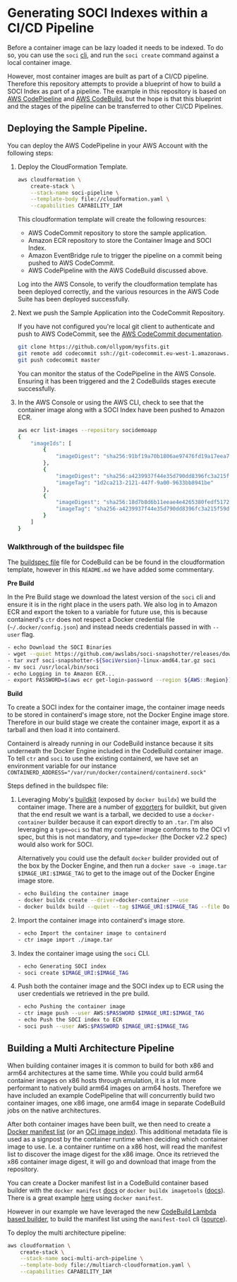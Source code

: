 # Generating SOCI Indexes within a CI/CD Pipeline

Before a container image can be lazy loaded it needs to be indexed. To do so,
you can use the `soci`
[cli](https://github.com/awslabs/soci-snapshotter/tree/main/cmd/soci), and run
the `soci create` command against a local container image.

However, most container images are built as part of a CI/CD pipeline.
Therefore this repository attempts to provide a blueprint of how to build a SOCI
Index as part of a pipeline. The example in this repository is based on [AWS
CodePipeline](https://aws.amazon.com/codepipeline/) and [AWS
CodeBuild](https://aws.amazon.com/codebuild/), but the hope is that this
blueprint and the stages of the pipeline can be transferred to other CI/CD
Pipelines.

## Deploying the Sample Pipeline.

You can deploy the AWS CodePipeline in your AWS Account with the following steps:

1. Deploy the CloudFormation Template.

    ```bash
    aws cloudformation \
        create-stack \
        --stack-name soci-pipeline \
        --template-body file://cloudformation.yaml \
        --capabilities CAPABILITY_IAM
    ```

    This cloudformation template will create the following resources:

    * AWS CodeCommit repository to store the sample application.
    * Amazon ECR repository to store the Container Image and SOCI
      Index.
    * Amazon EventBridge rule to trigger the pipeline on a commit
      being pushed to AWS CodeCommit.
    * AWS CodePipeline with the AWS CodeBuild discussed above.

    Log into the AWS Console, to verify the cloudformation template has been
    deployed correctly, and the various resources in the AWS Code Suite has been
    deployed successfully.

2. Next we push the Sample Application into the CodeCommit Repository.

   If you have not configured you're local git client to authenticate and push to
   AWS CodeCommit, see the [AWS CodeCommit
   documentation](https://docs.aws.amazon.com/codecommit/latest/userguide/setting-up-ssh-unixes.html).

    ```bash
    git clone https://github.com/ollypom/mysfits.git
    git remote add codecommit ssh://git-codecommit.eu-west-1.amazonaws.com/v1/repos/socidemoapp
    git push codecommit master
    ```

    You can monitor the status of the CodePipeline in the AWS Console. Ensuring
    it has been triggered and the 2 CodeBuilds stages execute successfully.

3. In the AWS Console or using the AWS CLI, check to see that the container
   image along with a SOCI Index have been pushed to Amazon ECR.

   ```bash
   aws ecr list-images --repository socidemoapp
   {
       "imageIds": [
           {
               "imageDigest": "sha256:91bf19a70b1806ae97476fd19a17eea7977c068a0c1e361037cba457c2810d4a"
           },
           {
               "imageDigest": "sha256:a4239937f44e35d790dd8396fc3a215f59d758541d8370459eefc6a286650474",
               "imageTag": "1d2ca213-2121-447f-9a00-9633bb8941be"
           },
           {
               "imageDigest": "sha256:18d7b8d6b11eeae4e4265380fedf51720f3f47fb209cbeefdc395f6d18908693",
               "imageTag": "sha256-a4239937f44e35d790dd8396fc3a215f59d758541d8370459eefc6a286650474"
           }
       ]
   }
   ```

### Walkthrough of the buildspec file

The [buildspec file](https://docs.aws.amazon.com/codebuild/latest/userguide/build-spec-ref.html) file for CodeBuild can be be found in the cloudformation template,
however in this `README.md` we have added some commentary.

**Pre Build**

In the Pre Build stage we download the latest version of the `soci` cli and
ensure it is in the right place in the users path. We also log in to Amazon ECR
and export the token to a variable for future use, this is because containerd's
`ctr` does not respect a Docker credential file (`~/.docker/config.json`) and
instead needs credentials passed in with `--user` flag.

```bash
- echo Download the SOCI Binaries
- wget --quiet https://github.com/awslabs/soci-snapshotter/releases/download/v${SociVersion}/soci-snapshotter-${SociVersion}-linux-amd64.tar.gz
- tar xvzf soci-snapshotter-${SociVersion}-linux-amd64.tar.gz soci
- mv soci /usr/local/bin/soci
- echo Logging in to Amazon ECR...
- export PASSWORD=$(aws ecr get-login-password --region ${AWS::Region})
```

**Build**

To create a SOCI index for the container image, the container image needs to be
stored in containerd's image store, not the Docker Engine image store. Therefore
in our build stage we create the container image, export it as a tarball and then
load it into containerd.

Containerd is already running in our CodeBuild instance because it sits
underneath the Docker Engine included in the CodeBuild container image. To tell
`ctr` and `soci` to use the existing containerd, we have set an environment
variable for our instance `CONTAINERD_ADDRESS="/var/run/docker/containerd/containerd.sock"`

Steps defined in the buildspec file:

1. Leveraging Moby's [buildkit](https://github.com/moby/buildkit) (exposed by
   `docker buildx`) we build the container image. There are a number of
   [exporters](https://docs.docker.com/build/exporters/) for buildkit, but given
   that the end result we want is a tarball, we decided to use a
   `docker-container` builder because it can export directly to an `.tar`. I'm
   also leveraging a `type=oci` so that my container image conforms to the OCI
   v1 spec, but this is not mandatory, and `type=docker` (the Docker v2.2 spec)
   would also work for SOCI.

   Alternatively you could use the default `docker` builder provided out of the
   box by the Docker Engine, and then run a `docker save -o image.tar
   $IMAGE_URI:$IMAGE_TAG` to get to the image out of the Docker Engine image store.

    ```bash
    - echo Building the container image
    - docker buildx create --driver=docker-container --use
    - docker buildx build --quiet --tag $IMAGE_URI:$IMAGE_TAG --file Dockerfile.v2 --output type=oci,dest=./image.tar .
    ```

2. Import the container image into containerd's image store.

    ```bash
    - echo Import the container image to containerd
    - ctr image import ./image.tar
    ```

3. Index the container image using the `soci` CLI.

    ```bash
    - echo Generating SOCI index
    - soci create $IMAGE_URI:$IMAGE_TAG
    ```

4. Push both the container image and the SOCI index up to ECR using the user
   credentials we retrieved in the pre build.

    ```bash
    - echo Pushing the container image
    - ctr image push --user AWS:$PASSWORD $IMAGE_URI:$IMAGE_TAG
    - echo Push the SOCI index to ECR
    - soci push --user AWS:$PASSWORD $IMAGE_URI:$IMAGE_TAG
    ```

## Building a Multi Architecture Pipeline

When building container images it is common to build for both x86 and arm64
architectures at the same time. While you could build arm64 container images on
x86 hosts through emulation, it is a lot more performant to natively build arm64
images on arm64 hosts. Therefore we have included an example CodePipeline that
will concurrently build two container images, one x86 image, one arm64 image in
separate CodeBuild jobs on the native architectures.

After both container images have been built, we then need to create a [Docker
manifest list](https://distribution.github.io/distribution/#manifest-list) (or
an [OCI image
index](https://github.com/opencontainers/image-spec/blob/main/image-index.md)).
This additional metadata file is used as a signpost by the container runtime
when deciding which container image to use. I.e. a container runtime on a x86
host, will read the manifest list to discover the image digest for the x86
image. Once its retrieved the x86 container image digest, it will go and
download that image from the repository.

You can create a Docker manifest list in a CodeBuild container based builder
with the `docker manifest`
[docs](https://docs.docker.com/engine/reference/commandline/manifest/) or
`docker buildx imagetools`
([docs](https://docs.docker.com/engine/reference/commandline/buildx_imagetools/)).
There is a great example
[here](https://github.com/aws-samples/aws-multiarch-container-build-pipeline/blob/b1060d397751b1c9113a2c1c86c2d5565faa5f85/lib/build-manifest.ts#L70)
using `docker manifest`.

However in our example we have leveraged the new [CodeBuild Lambda based
builder](https://aws.amazon.com/about-aws/whats-new/2023/11/aws-codebuild-lambda-compute/),
to build the manifest list using the `manifest-tool` cli
([source](https://github.com/estesp/manifest-tool)).

To deploy the multi architecture pipeline:

```bash
aws cloudformation \
    create-stack \
    --stack-name soci-multi-arch-pipeline \
    --template-body file://multiarch-cloudformation.yaml \
    --capabilities CAPABILITY_IAM
```